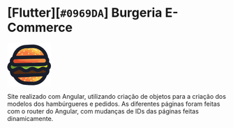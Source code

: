 # [Flutter][`#0969DA`] Burgeria E-Commerce

<a href="https://jpcribeiro.github.io/Burgeria/" target="blank"><img align="center" src="assets/images/burger-logo.svg" height="100" /></a>

Site realizado com Angular, utilizando criação de objetos para a criação dos modelos dos hambúrgueres e pedidos. As diferentes páginas foram feitas com o router do Angular, com mudanças de IDs das páginas feitas dinamicamente.
